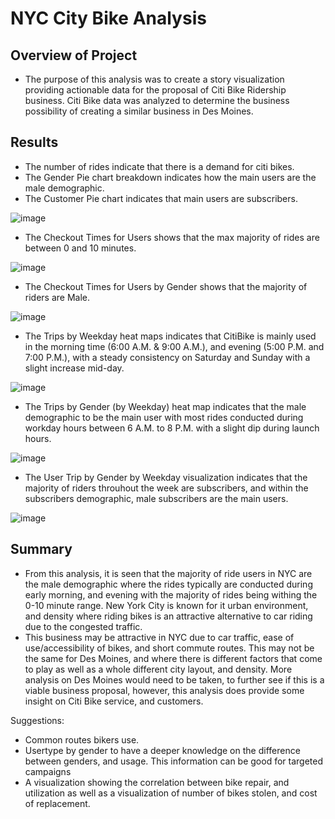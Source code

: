 # ****NYC City Bike Analysis****
## Overview of Project
- The purpose of this analysis was to create a story visualization providing actionable data for the proposal of Citi Bike Ridership business. Citi Bike data was analyzed to determine the business possibility of creating a similar business in Des Moines.  

## Results
-  The number of rides indicate that there is a demand for citi bikes. 
-  The Gender Pie chart breakdown indicates how the main users are the male demographic. 
-  The Customer Pie chart indicates that main users are subscribers.

![image](https://user-images.githubusercontent.com/106709942/191105170-76620047-2e85-497a-8c49-50ec29349495.png)

- The Checkout Times for Users shows that the max majority of rides are between 0 and 10 minutes.

![image](https://user-images.githubusercontent.com/106709942/191100762-a42ed287-90cb-4b71-ab90-0bcae8d8c09a.png)

- The Checkout Times for Users by Gender shows that the majority of riders are Male.

![image](https://user-images.githubusercontent.com/106709942/191101107-a0797dcc-4434-464e-8efe-202aec66cc7e.png)

- The Trips by Weekday heat maps indicates that CitiBike is mainly used in the morning time (6:00 A.M. & 9:00 A.M.), and evening (5:00 P.M. and 7:00 P.M.), with a steady consistency on Saturday and Sunday with a slight increase mid-day. 

![image](https://user-images.githubusercontent.com/106709942/191101635-3dbbd11a-e8d8-4b83-9f67-0ddc9e672496.png)

- The Trips by Gender (by Weekday) heat map indicates that the male demographic to be the main user with most rides conducted during workday hours between 6 A.M. to 8 P.M. with a slight dip during launch hours. 

![image](https://user-images.githubusercontent.com/106709942/191102329-4362ca88-f793-4c43-9b05-b929c47af982.png)

-  The User Trip by Gender by Weekday visualization indicates that the majority of riders throuhout the week are subscribers, and within the subscribers demographic, male subscribers are the main users. 

![image](https://user-images.githubusercontent.com/106709942/191103490-e93930eb-9775-44f2-a4d3-e27c94c28081.png)


## Summary
- From this analysis, it is seen that the majority of ride users in NYC are the male demographic where the rides typically are conducted during early morning, and evening with the majority of rides being withing the 0-10 minute range. New York City is known for it urban environment, and density where riding bikes is an attractive alternative to car riding due to the congested traffic. 
- This business may be attractive in NYC due to car traffic, ease of use/accessibility of bikes, and short commute routes. This may not be the same for Des Moines, and where there is different factors that come to play as well as a whole different city layout, and density. More analysis on Des Moines would need to be taken, to further see if this is a viable business proposal, however, this analysis does provide some insight on Citi Bike service, and customers. 

Suggestions:
- Common routes bikers use.
-  Usertype by gender to have a deeper knowledge on the difference between genders, and usage. This information can be good for targeted campaigns
- A visualization showing the correlation between bike repair, and utilization as well as a visualization of number of bikes stolen, and cost of replacement. 
